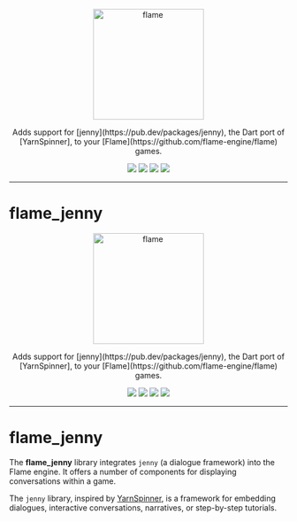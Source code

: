 <!-- markdownlint-disable MD013 -->
<p align="center">
  <a href="https://flame-engine.org">
    <img alt="flame" width="200px" src="https://user-images.githubusercontent.com/6718144/101553774-3bc7b000-39ad-11eb-8a6a-de2daa31bd64.png">
  </a>
</p>

<p align="center">
Adds support for [jenny](https://pub.dev/packages/jenny), the Dart port of [YarnSpinner], to your [Flame](https://github.com/flame-engine/flame) games.
</p>

<p align="center">
  <a title="Pub" href="https://pub.dev/packages/flame_jenny" ><img src="https://img.shields.io/pub/v/flame_jenny.svg?style=popout" /></a>
  <a title="Test" href="https://github.com/flame-engine/flame/actions?query=workflow%3Acicd+branch%3Amain"><img src="https://github.com/flame-engine/flame/workflows/cicd/badge.svg?branch=main&event=push"/></a>
  <a title="Discord" href="https://discord.gg/pxrBmy4"><img src="https://img.shields.io/discord/509714518008528896.svg"/></a>
  <a title="Melos" href="https://github.com/invertase/melos"><img src="https://img.shields.io/badge/maintained%20with-melos-f700ff.svg"/></a>
</p>

---
<!-- markdownlint-enable MD013 -->

<!-- markdownlint-disable-next-line MD002 -->

# flame_jenny<!-- markdownlint-disable MD013 -->
<p align="center">
  <a href="https://flame-engine.org">
    <img alt="flame" width="200px" src="https://user-images.githubusercontent.com/6718144/101553774-3bc7b000-39ad-11eb-8a6a-de2daa31bd64.png">
  </a>
</p>

<p align="center">
Adds support for [jenny](https://pub.dev/packages/jenny), the Dart port of [YarnSpinner], to your [Flame](https://github.com/flame-engine/flame) games.
</p>

<p align="center">
  <a title="Pub" href="https://pub.dev/packages/flame_jenny" ><img src="https://img.shields.io/pub/v/flame_jenny.svg?style=popout" /></a>
  <a title="Test" href="https://github.com/flame-engine/flame/actions?query=workflow%3Acicd+branch%3Amain"><img src="https://github.com/flame-engine/flame/workflows/cicd/badge.svg?branch=main&event=push"/></a>
  <a title="Discord" href="https://discord.gg/pxrBmy4"><img src="https://img.shields.io/discord/509714518008528896.svg"/></a>
  <a title="Melos" href="https://github.com/invertase/melos"><img src="https://img.shields.io/badge/maintained%20with-melos-f700ff.svg"/></a>
</p>

---
<!-- markdownlint-enable MD013 -->

<!-- markdownlint-disable-next-line MD002 -->

# flame_jenny

The **flame_jenny** library integrates `jenny` (a dialogue framework) into the Flame engine. It
offers a number of components for displaying conversations within a game.

The `jenny` library, inspired by [YarnSpinner], is a framework for embedding dialogues, interactive
conversations, narratives, or step-by-step tutorials.

[YarnSpinner]: https://yarnspinner.dev/
